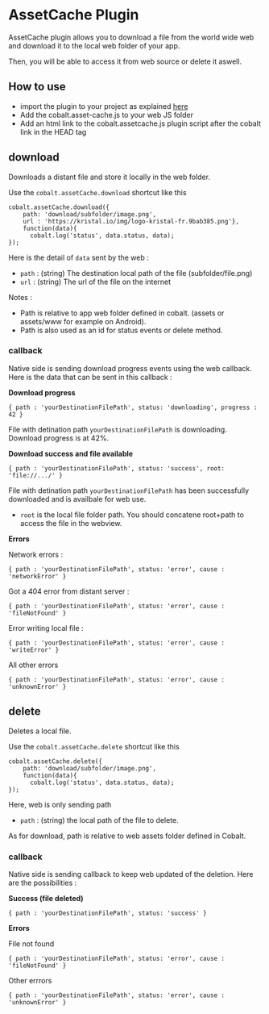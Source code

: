 # AssetCache Plugin

AssetCache plugin allows you to download a file from the world wide web and download it to the local web folder of your app. 

Then, you will be able to access it from web source or delete it aswell.

## How to use

* import the plugin to your project as explained [here](https://github.com/cobaltians/cobalt/wiki/Plugins-usage)
* Add the cobalt.asset-cache.js to your web JS folder
* Add an html link to the cobalt.assetcache.js plugin script after the cobalt link in the HEAD tag

## download

Downloads a distant file and store it locally in the web folder.

Use the `cobalt.assetCache.download` shortcut like this

    cobalt.assetCache.download({ 
        path: 'download/subfolder/image.png', 
        url : 'https://kristal.io/img/logo-kristal-fr.9bab385.png'}, 
        function(data){
          cobalt.log('status', data.status, data);
    });

Here is the detail of `data` sent by the web : 

* `path` : (string) The destination local path of the file (subfolder/file.png)
* `url` : (string) The url of the file on the internet


Notes : 
- Path is relative to app web folder defined in cobalt. (assets or assets/www for example on Android).
- Path is also used as an id for status events or delete method.

### callback

Native side is sending download progress events using the web callback. Here is the data that can be sent in this callback :

**Download progress**

`{ path : 'yourDestinationFilePath', status: 'downloading', progress : 42 }`

File with detination path `yourDestinationFilePath` is downloading. Download progress is at 42%.

**Download success and file available**

`{ path : 'yourDestinationFilePath', status: 'success', root: 'file://.../' }`

File with detination path `yourDestinationFilePath` has been successfully downloaded and is availbale for web use.

* `root` is the local file folder path. You should concatene root+path to access the file in the webview.

**Errors**

Network errors :

`{ path : 'yourDestinationFilePath', status: 'error', cause : 'networkError' }`

Got a 404 error from distant server :

`{ path : 'yourDestinationFilePath', status: 'error', cause : 'fileNotFound' }`

Error writing local file : 

`{ path : 'yourDestinationFilePath', status: 'error', cause : 'writeError' }`

All other errors

`{ path : 'yourDestinationFilePath', status: 'error', cause : 'unknownError' }`

## delete

Deletes a local file.

Use the `cobalt.assetCache.delete` shortcut like this

    cobalt.assetCache.delete({ 
        path: 'download/subfolder/image.png', 
        function(data){
          cobalt.log('status', data.status, data);
    });

Here, web is only sending path

* `path` : (string) the local path of the file to delete.

As for download, path is relative to web assets folder defined in Cobalt.

### callback

Native side is sending callback to keep web updated of the deletion. Here are the possibilities :

**Success (file deleted)**

`{ path : 'yourDestinationFilePath', status: 'success' }`

**Errors**

File not found

`{ path : 'yourDestinationFilePath', status: 'error', cause : 'fileNotFound' }`

Other errrors

`{ path : 'yourDestinationFilePath', status: 'error', cause : 'unknownError' }`

